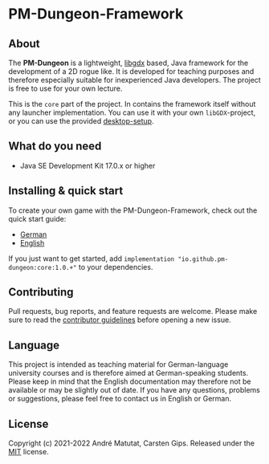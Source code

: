 # PM-Dungeon-Framework

## About

The **PM-Dungeon** is a lightweight, [libgdx](https://libgdx.com/) based, Java framework for the development of a 2D rogue like. It is developed for teaching purposes and therefore especially suitable for inexperienced Java developers. The project is free to use for your own lecture.

This is the `core` part of the project. In contains the framework itself without any launcher implementation. You can use it with your own `libGDX`-project, or you can use the provided [desktop-setup](https://github.com/PM-Dungeon/desktop). 

## What do you need

- Java SE Development Kit 17.0.x or higher

## Installing & quick start

To create your own game with the PM-Dungeon-Framework, check out the quick start guide: 

- [German](./documentation/qucikstart_de.md)
- [English](./documentation/qucikstart_de.md)

If you just want to get started, add `implementation "io.github.pm-dungeon:core:1.0.+"` to your dependencies.

## Contributing

Pull requests, bug reports, and feature requests are welcome. Please make sure to read the [contributor guidelines](CONTRIBUTING.md) before opening a new issue.

## Language  

This project is intended as teaching material for German-language university courses and is therefore aimed at German-speaking students. Please keep in mind that the English documentation may therefore not be available or may be slightly out of date. If you have any questions, problems or suggestions, please feel free to contact us in English or German. 

## License

Copyright (c) 2021-2022 André Matutat, Carsten Gips. Released under the [MIT](LICENSE.md) license.

